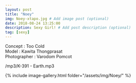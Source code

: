 ```yaml
---
layout: post
title: "Noey"
img: Noey-xtapo.jpg # Add image post (optional)
date: 2018-08-24 13:25:00
description: Sexy Girl! # Add post description (optional)
tag: [sexy]
---
```

Concept : Too Cold  
Model : Kawita Thongprasat  
Photographer : Varodom Pomcot  

/mp3/K-391 - Earth.mp3

{% include image-gallery.html folder="/assets/img/Noey/" %}
